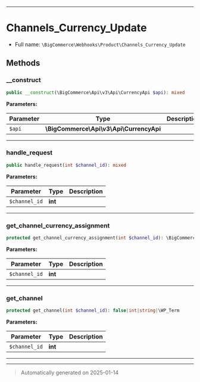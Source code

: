 ***

# Channels_Currency_Update





* Full name: `\BigCommerce\Webhooks\Product\Channels_Currency_Update`




## Methods


### __construct



```php
public __construct(\BigCommerce\Api\v3\Api\CurrencyApi $api): mixed
```








**Parameters:**

| Parameter | Type | Description |
|-----------|------|-------------|
| `$api` | **\BigCommerce\Api\v3\Api\CurrencyApi** |  |





***

### handle_request



```php
public handle_request(int $channel_id): mixed
```








**Parameters:**

| Parameter | Type | Description |
|-----------|------|-------------|
| `$channel_id` | **int** |  |





***

### get_channel_currency_assignment



```php
protected get_channel_currency_assignment(int $channel_id): \BigCommerce\Api\v3\Model\CurrencyAssignments|false
```








**Parameters:**

| Parameter | Type | Description |
|-----------|------|-------------|
| `$channel_id` | **int** |  |





***

### get_channel



```php
protected get_channel(int $channel_id): false|int|string|\WP_Term
```








**Parameters:**

| Parameter | Type | Description |
|-----------|------|-------------|
| `$channel_id` | **int** |  |





***


***
> Automatically generated on 2025-01-14
